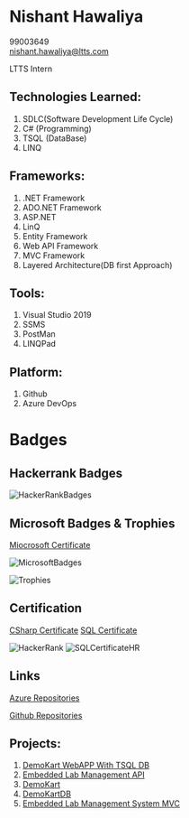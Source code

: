 # Nishant Hawaliya
99003649  
nishant.hawaliya@ltts.com

LTTS Intern

## Technologies Learned:

1. SDLC(Software Development Life Cycle) 
2. C# (Programming) 
3. TSQL (DataBase) 
4. LINQ 

## Frameworks:

1. .NET Framework
2. ADO.NET Framework 
3. ASP.NET
4. LinQ 
5. Entity Framework 
6. Web API Framework 
7. MVC Framework 
8. Layered Architecture(DB first Approach) 

## Tools:

1. Visual Studio 2019
2. SSMS 
3. PostMan 
4. LINQPad

## Platform:

1. Github  
2. Azure DevOps

# Badges

## Hackerrank Badges

![HackerRankBadges](https://user-images.githubusercontent.com/78849753/112249862-7dd7e180-8c7e-11eb-97da-60d8223dff82.PNG)

## Microsoft Badges & Trophies
[Miocrosoft Certificate](https://docs.microsoft.com/en-us/users/nishanthawaliya-6479/achievements)

![MicrosoftBadges](https://user-images.githubusercontent.com/78849753/112250562-985e8a80-8c7f-11eb-97a1-f9f66f3c2fb3.PNG)

![Trophies](https://user-images.githubusercontent.com/78849753/112250864-30f50a80-8c80-11eb-958e-28243cd53f81.PNG)

## Certification

[CSharp Certificate](https://www.hackerrank.com/certificates/25ac90143162)
[SQL Certificate](https://www.hackerrank.com/certificates/fedcd83bf2d6)

![HackerRank](https://user-images.githubusercontent.com/78849753/112251378-238c5000-8c81-11eb-8a3e-f809d2130201.PNG)
![SQLCertificateHR](https://user-images.githubusercontent.com/78849753/114145901-8f82df80-9934-11eb-9333-1b603206e97c.PNG)



## Links

[Azure Repositories](https://dev.azure.com/nishanthawaliya/)

[Github Repositories](https://github.com/99003649)

## Projects:

1.  [DemoKart WebAPP With TSQL DB](https://dev.azure.com/nishanthawaliya/99003649_DemoKartWebAPI)
2.  [Embedded Lab Management API](https://dev.azure.com/nishanthawaliya/99003649_EMB_Lab_Management)
3.  [DemoKart](https://github.com/99003649/DemoKart)
4.  [DemoKartDB](https://github.com/99003649/DemoKart_DB)
5.  [Embedded Lab Management System MVC](https://dev.azure.com/nishanthawaliya/99003649_MVC_API_EmbeddedLab)

